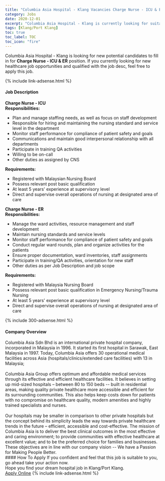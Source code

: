 ```yaml
---
title: "Columbia Asia Hospital - Klang Vacancies Charge Nurse - ICU & ER" 
category: Jobs 
date: 2020-12-01 
excerpt: "Columbia Asia Hospital - Klang is currently looking for suitable person to fill in the Charge Nurse - ICU & ER which positioned at Klang/Port Klang" 
tags: [Klang/Port Klang] 
toc: true 
toc_label: TOC 
toc_icon: "fire" 
--- 
```


<p>Columbia Asia Hospital - Klang is looking for new potential candidates to fill in for <b>Charge Nurse - ICU & ER</b> position. If you currently looking for new healthcare job opportunities and qualified with the job desc, feel free to apply this job.
</p>{% include link-adsense.html %} 
<div><div><div><h4>Job Description</h4></div></div><div><div><span><div><div><b>Charge Nurse - ICU</b></div><div><b>Responsibilities:</b></div><ul><li>Plan and manage staffing needs, as well as focus on staff development</li><li>Responsible for hiring and maintaining the nursing standard and service level in the department</li><li>Monitor staff performance for compliance of patient safety and goals</li><li>Communications and maintain good interpersonal relationship with all departments</li><li>Participate in training QA activities</li><li>Willing to be on-call</li><li>Other duties as assigned by CNS</li></ul><div><strong>Requirements:</strong></div><ul><li>Registered with Malaysian Nursing Board</li><li>Possess relevant post basic qualification</li><li>At least 5 years' experience at supervisory level</li><li>Direct and supervise overall operations of nursing at designated area of care</li></ul><div><strong>Charge Nurse - ER</strong></div><div><strong>Responsibilities:</strong></div><ul><li>Manage the ward activities, resource management and staff development</li><li>Maintain nursing standards and service levels</li><li>Monitor staff performance for compliance of patient safety and goals</li><li>Conduct regular ward rounds, plan and organize activities for the patients</li><li>Ensure proper documentation, ward inventories, staff assignments</li><li>Participate in training/QA activities, orientation for new staff</li><li>Other duties as per Job Description and job scope</li></ul><div><strong>Requirements:</strong></div><ul><li>Registered with Malaysia Nursing Board</li><li>Possess relevant post basic qualification in Emergency Nursing/Trauma Nursing</li><li>At least 5 years' experience at supervisory level</li><li>Direct and supervise overall operations of nursing at designated area of care</li></ul></div></span></div></div></div> 
{% include 300-adsense.html %} 
<div><div><div><h4>Company Overview</h4></div></div><div><div><span><div><div>
<div>
		Columbia Asia Sdn Bhd is an international private hospital company, incorporated in Malaysia in 1996. It started its first hospital in Sarawak, East Malaysia in 1997. Today, Columbia Asia offers 30 operational medical facilities across Asia (hospitals/clinics/extended care facilities) with 13 in Malaysia;</div>
<div>
<br>
		Columbia Asia Group offers optimum and affordable medical services through its effective and efficient healthcare facilities. It believes in setting up mid-sized hospitals &#8211; between 80 to 150 beds -- built in residential areas, making quality private healthcare more accessible and efficient for its surrounding communities. This also helps keep costs down for patients with no compromise on healthcare quality, modern amenities and highly trained specialists and nurses.</div>
<div>
<br>
		Our hospitals may be smaller in comparison to other private hospitals but the concept behind its simplicity leads the way towards private healthcare trends in the future &#8211; efficient, accessible and cost-effective. The mission of Columbia Asia is to deliver the best clinical outcomes in the most effective and caring environment; to provide communities with effective healthcare at excellent value; and to be the preferred choice for families and businesses. These objectives are in line with our company vision -- We have a Passion for Making People Better.</div>
</div></div></span></div></div></div> 
#### How To Apply 
If you confident and feel that this job is suitable to you, go ahead take your action now. <br/> 
Hope you find your dream hospital job in Klang/Port Klang. <br/> 
<a href="https://www.jobstreet.com.my/en/job/charge-nurse-icu-er-4430121?jobId=jobstreet-my-job-4430121&sectionRank=10&token=0~b99802c8-d14a-4444-adc8-75c4e2b51862&fr=SRP%20View%20In%20New%20Ta" class="btn btn--warning" target="_blank" rel="nofollow noopenner">Apply Online</a> 
{% include link-adsense.html %} 